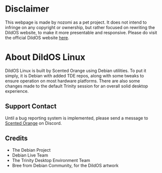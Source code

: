 # Disclaimer
This webpage is made by nozomi as a pet project. It does not intend to infringe on any copyright or ownership, but rather focused on rewriting the DildOS website, to make it more presentable and responsive. Please do visit the official DildOS website [here](https://dildos.wiki/).
# About DildOS Linux
DildOS Linux is built by Scented Orange using Debian utilities. To put it simply, it is Debian with added TDE repos, along with some tweaks to ensure operation on most hardware platforms. There are also some changes made to the default Trinity session for an overall solid desktop experience. 
## Support Contact
Until a bug reporting system is implemented, please send a message to [Scented Orange](https://discordapp.com/users/358282012907405312) on Discord. 
## Credits
- The Debian Project
- Debian Live Team
- The Trinity Desktop Environment Team
- Bree from Debian Community, for the DildOS artwork
